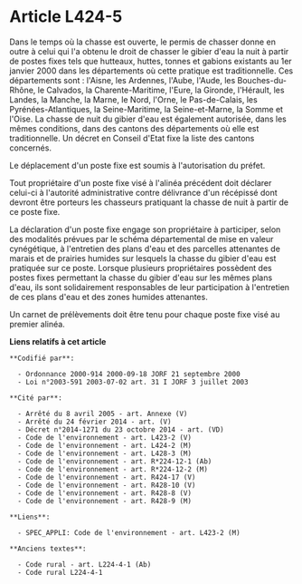 # Article L424-5

Dans le temps où la chasse est ouverte, le permis de chasser donne en outre à celui qui l'a obtenu le droit de chasser le
gibier d'eau la nuit à partir de postes fixes tels que hutteaux, huttes, tonnes et gabions existants au 1er janvier 2000 dans
les départements où cette pratique est traditionnelle. Ces départements sont : l'Aisne, les Ardennes, l'Aube, l'Aude, les
Bouches-du-Rhône, le Calvados, la Charente-Maritime, l'Eure, la Gironde, l'Hérault, les Landes, la Manche, la Marne, le Nord,
l'Orne, le Pas-de-Calais, les Pyrénées-Atlantiques, la Seine-Maritime, la Seine-et-Marne, la Somme et l'Oise. La chasse de
nuit du gibier d'eau est également autorisée, dans les mêmes conditions, dans des cantons des départements où elle est
traditionnelle. Un décret en Conseil d'Etat fixe la liste des cantons concernés.

Le déplacement d'un poste fixe est soumis à l'autorisation du préfet.

Tout propriétaire d'un poste fixe visé à l'alinéa précédent doit déclarer celui-ci à l'autorité administrative contre
délivrance d'un récépissé dont devront être porteurs les chasseurs pratiquant la chasse de nuit à partir de ce poste fixe.

La déclaration d'un poste fixe engage son propriétaire à participer, selon des modalités prévues par le schéma départemental
de mise en valeur cynégétique, à l'entretien des plans d'eau et des parcelles attenantes de marais et de prairies humides sur
lesquels la chasse du gibier d'eau est pratiquée sur ce poste. Lorsque plusieurs propriétaires possèdent des postes fixes
permettant la chasse du gibier d'eau sur les mêmes plans d'eau, ils sont solidairement responsables de leur participation à
l'entretien de ces plans d'eau et des zones humides attenantes.

Un carnet de prélèvements doit être tenu pour chaque poste fixe visé au premier alinéa.

**Liens relatifs à cet article**

	**Codifié par**:

	  - Ordonnance 2000-914 2000-09-18 JORF 21 septembre 2000
	  - Loi n°2003-591 2003-07-02 art. 31 I JORF 3 juillet 2003

	**Cité par**:

	  - Arrêté du 8 avril 2005 - art. Annexe (V)
	  - Arrêté du 24 février 2014 - art. (V)
	  - Décret n°2014-1271 du 23 octobre 2014 - art. (VD)
	  - Code de l'environnement - art. L423-2 (V)
	  - Code de l'environnement - art. L424-2 (M)
	  - Code de l'environnement - art. L428-3 (M)
	  - Code de l'environnement - art. R*224-12-1 (Ab)
	  - Code de l'environnement - art. R*224-12-2 (M)
	  - Code de l'environnement - art. R424-17 (V)
	  - Code de l'environnement - art. R428-10 (V)
	  - Code de l'environnement - art. R428-8 (V)
	  - Code de l'environnement - art. R428-9 (M)

	**Liens**:

	  - SPEC_APPLI: Code de l'environnement - art. L423-2 (M)

	**Anciens textes**:

	  - Code rural - art. L224-4-1 (Ab)
	  - Code rural L224-4-1
